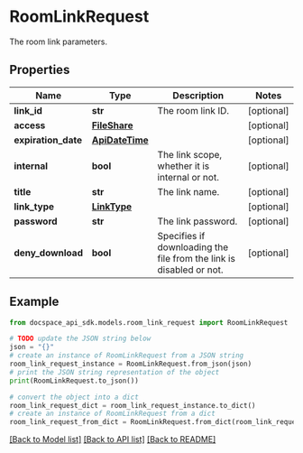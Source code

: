 # RoomLinkRequest
The room link parameters.

## Properties

Name | Type | Description | Notes
------------ | ------------- | ------------- | -------------
**link_id** | **str** | The room link ID. | [optional] 
**access** | [**FileShare**](FileShare.md) |  | [optional] 
**expiration_date** | [**ApiDateTime**](ApiDateTime.md) |  | [optional] 
**internal** | **bool** | The link scope, whether it is internal or not. | [optional] 
**title** | **str** | The link name. | [optional] 
**link_type** | [**LinkType**](LinkType.md) |  | [optional] 
**password** | **str** | The link password. | [optional] 
**deny_download** | **bool** | Specifies if downloading the file from the link is disabled or not. | [optional] 

## Example

```python
from docspace_api_sdk.models.room_link_request import RoomLinkRequest

# TODO update the JSON string below
json = "{}"
# create an instance of RoomLinkRequest from a JSON string
room_link_request_instance = RoomLinkRequest.from_json(json)
# print the JSON string representation of the object
print(RoomLinkRequest.to_json())

# convert the object into a dict
room_link_request_dict = room_link_request_instance.to_dict()
# create an instance of RoomLinkRequest from a dict
room_link_request_from_dict = RoomLinkRequest.from_dict(room_link_request_dict)
```
[[Back to Model list]](../README.md#documentation-for-models) [[Back to API list]](../README.md#documentation-for-api-endpoints) [[Back to README]](../README.md)


